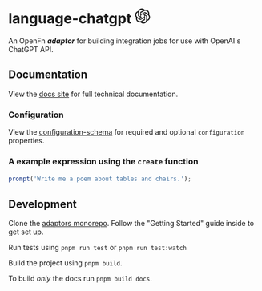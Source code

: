 # language-chatgpt <img src='./assets/square.png' width="30" height="30"/>

An OpenFn **_adaptor_** for building integration jobs for use with OpenAI's
ChatGPT API.

## Documentation

View the [docs site](https://docs.openfn.org/adaptors/packages/chatgpt-docs) for
full technical documentation.

### Configuration

View the
[configuration-schema](https://docs.openfn.org/adaptors/packages/chatgpt-configuration-schema/)
for required and optional `configuration` properties.

### A example expression using the `create` function

```js
prompt('Write me a poem about tables and chairs.');
```

## Development

Clone the [adaptors monorepo](https://github.com/OpenFn/adaptors). Follow the
"Getting Started" guide inside to get set up.

Run tests using `pnpm run test` or `pnpm run test:watch`

Build the project using `pnpm build`.

To build _only_ the docs run `pnpm build docs`.
